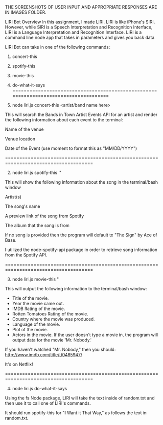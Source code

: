 THE SCREENSHOTS OF USER INPUT AND APPROPRIATE RESPONSES ARE IN IMAGES FOLDER.

LIRI Bot
Overview
In this assignment, I made LIRI. LIRI is like iPhone's SIRI. However, while SIRI is a Speech Interpretation and Recognition Interface, LIRI is a Language Interpretation and Recognition Interface. LIRI is a command line node app that takes in parameters and gives you back data.

LIRI Bot can take in one of the following commands:

1. concert-this

2. spotify-this

3. movie-this

4. do-what-it-says
=====================================================================================

1. node liri.js concert-this <artist/band name here>

This will search the Bands in Town Artist Events API for an artist and render the following information about each event to the terminal:

Name of the venue

Venue location

Date of the Event (use moment to format this as "MM/DD/YYYY")

=====================================================================================

2. node liri.js spotify-this '<song name here>'

This will show the following information about the song in the terminal/bash window

Artist(s)

The song's name

A preview link of the song from Spotify

The album that the song is from

If no song is provided then the program will default to "The Sign" by Ace of Base.

I utilized the node-spotify-api package in order to retrieve song information from the Spotify API.

=====================================================================================

3. node liri.js movie-this '<movie name here>'

This will output the following information to the terminal/bash window:

  * Title of the movie.
  * Year the movie came out.
  * IMDB Rating of the movie.
  * Rotten Tomatoes Rating of the movie.
  * Country where the movie was produced.
  * Language of the movie.
  * Plot of the movie.
  * Actors in the movie.
If the user doesn't type a movie in, the program will output data for the movie 'Mr. Nobody.'

If you haven't watched "Mr. Nobody," then you should: http://www.imdb.com/title/tt0485947/

It's on Netflix!

=====================================================================================

4. node liri.js do-what-it-says

Using the fs Node package, LIRI will take the text inside of random.txt and then use it to call one of LIRI's commands.

It should run spotify-this for "I Want it That Way," as follows the text in random.txt.


